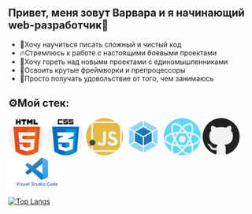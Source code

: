 ## Привет, меня зовут Варвара и я начинающий web-разработчик🤟

* 💎Хочу научиться писать сложный и чистый код 
* 🔥Стремлюсь к работе с настоящими боевыми проектами
* 🤩Хочу гореть над новыми проектами с единомышленниками
* 🎯Освоить крутые фреймворки и препроцессоры
* 💜Просто получать удовольствие от того, чем занимаюсь


## ⚙️Мой стек:

![image](https://github.com/LVar97/LVar97/raw/main/image/html-5.png)
![image](https://github.com/LVar97/LVar97/raw/main/image/css-3.png)
![image](https://github.com/LVar97/LVar97/raw/main/image/javascript.png)
![image](https://github.com/LVar97/LVar97/raw/main/image/webpack.png)
![image](https://github.com/LVar97/LVar97/raw/main/image/react.png)
![image](https://github.com/LVar97/LVar97/raw/main/image/github.png)
![image](https://github.com/LVar97/LVar97/raw/main/image/vscode.png)


[![Top Langs](https://github-readme-stats.vercel.app/api/top-langs/LVar97=anuraghazra)](https://github.com/anuraghazra/github-readme-stats)
